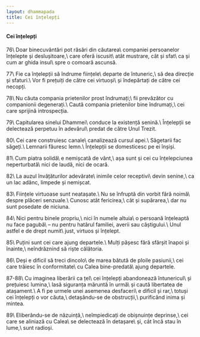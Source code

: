 ```yaml
---
layout: dhammapada
title: Cei înțelepți
---
```

#### Cei înțelepți

76\\
Doar binecuvântări pot răsări din căutarea\\
companiei persoanelor înțelepte și deslușitoare,\\
care oferă iscusit\\
atât mustrare, cât și sfat\\
ca și cum ar ghida insul\\
spre o comoară ascunsă.

77\\
Fie ca înțelepții să îndrume ființele\\
departe de întuneric,\\
să dea direcție și sfaturi.\\
Vor fi prețuiți de către cei virtuoși\\
și îndepărtați de către cei necopți.

78\\
Nu căuta compania prietenilor prost îndrumați;\\
fii prevăzător cu companionii degenerați.\\
Caută compania prietenilor bine îndrumați,\\
cei care sprijină introspecția.

79\\
Capitularea sinelui Dhammei\\
conduce la existență senină.\\
Înțelepții se delectează perpetuu în adevărul\\
predat de către Unul Trezit.

80\\
Cei care construiesc canale\\
canalizează cursul apei.\\
Săgetarii fac săgeți.\\
Lemnarii făuresc lemn.\\
Înțelepții se domesticesc pe ei înșiși.

81\\
Cum piatra solidă\\
e nemișcată de vânt,\\
așa sunt și cei cu înțelepciunea neperturbată\\
nici de laudă, nici de ocară.

82\\
La auzul învățăturilor adevărate\\
inimile celor receptivi\\
devin senine,\\
ca un lac adânc, limpede și nemișcat.

83\\
Ființele virtuoase sunt neatașate.\\
Nu se înfruptă din vorbit fără noimă\\
despre plăceri senzuale.\\
Cunosc atât fericirea,\\
cât și supărarea,\\
dar nu sunt posedate de niciuna.

84\\
Nici pentru binele propriu,\\
nici în numele altuia\\
o persoană înțeleaptă nu face pagubă\\
– nu pentru hatârul familiei, averii sau câștigului.\\
Unul astfel e de drept numit\\
just, virtuos și înțelept.

85\\
Puțini sunt cei care ajung departele.\\
Mulți pășesc fără sfârșit înapoi și înainte,\\
neîndrăznind să riște călătoria.

86\\
Deși e dificil să treci dincolo\\
de marea bătută de ploile pasiunii,\\
cei care trăiesc în conformitate\\
cu Calea bine-predată\\
ajung departele.

87-88\\
Cu imaginea liberării ca țel\\
cei înțelepți abandonează întunericul\\
și prețuiesc lumina,\\
lasă siguranța măruntă în urmă\\
și caută libertatea de atașament.\\
A fi pe urmele unei asemenea desfaceri\\
e dificil și rar,\\
totuși cei înțelepți o vor căuta,\\
detașându-se de obstrucții,\\
purificând inima și mintea.

89\\
Eliberându-se de năzuință,\\
neîmpiedicați de obișnuințe deprinse,\\
cei care se aliniază cu Calea\\
se delectează în detașare\\
și, cât încă stau în lume,\\
sunt radioși.
